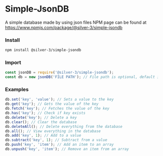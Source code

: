 # Simple-JsonDB
A simple database made by using json files
NPM page can be found at https://www.npmjs.com/package/@silver-3/simple-jsondb

### Install
```bash
npm install @silver-3/simple-jsondb
```


### Import
```js
const jsonDB = require('@silver-3/simple-jsondb');
const db = new jsonDB('FILE PATH'); // File path is optional, default is ./db.json
```


### Examples
```js
db.set('key', 'value'); // Sets a value to the key
db.get('key'); // Gets the value of the key
db.fetch('key'); // Fetches the value of the key
db.has('key'); // Check if key exists
db.delete('key'); // Delete a key
db.clear(); // Clear the database
db.deleteAll(); // Delete everything from the database
db.all(); // View everything in the database
db.add('key', 1); // Add to a value
db.subtract('key', 1); // Subtract from a value
db.push('key', 'item'); // Add an item to an array
db.unpush('key', 'item'); // Remove an item from an array
```